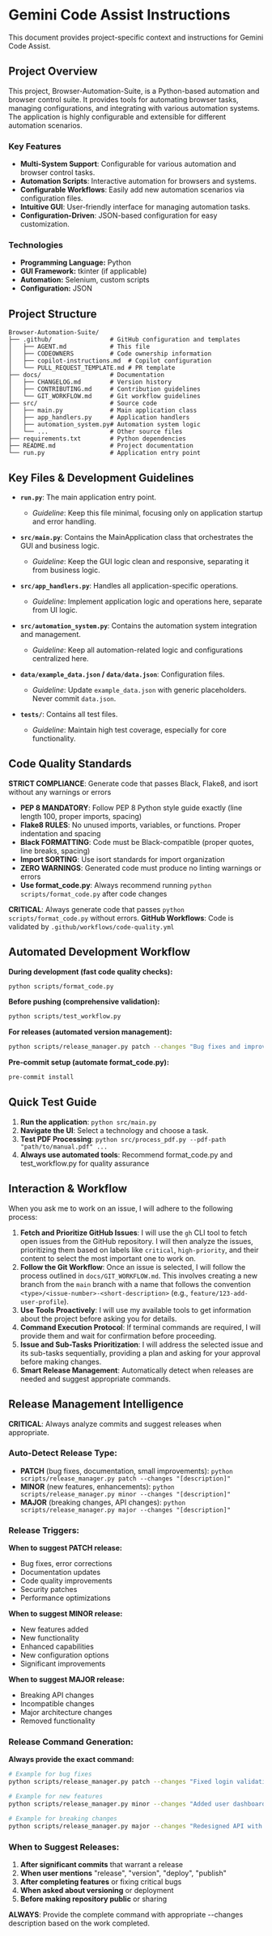 # Gemini Code Assist Instructions

This document provides project-specific context and instructions for Gemini Code Assist.

## Project Overview

This project, Browser-Automation-Suite, is a Python-based automation and browser control suite. It provides tools for automating browser tasks, managing configurations, and integrating with various automation systems. The application is highly configurable and extensible for different automation scenarios.

### Key Features
- **Multi-System Support**: Configurable for various automation and browser control tasks.
- **Automation Scripts**: Interactive automation for browsers and systems.
- **Configurable Workflows**: Easily add new automation scenarios via configuration files.
- **Intuitive GUI**: User-friendly interface for managing automation tasks.
- **Configuration-Driven**: JSON-based configuration for easy customization.

### Technologies
- **Programming Language:** Python
- **GUI Framework:** tkinter (if applicable)
- **Automation:** Selenium, custom scripts
- **Configuration:** JSON

## Project Structure

```
Browser-Automation-Suite/
├── .github/                # GitHub configuration and templates
│   ├── AGENT.md            # This file
│   ├── CODEOWNERS          # Code ownership information
│   ├── copilot-instructions.md  # Copilot configuration
│   └── PULL_REQUEST_TEMPLATE.md # PR template
├── docs/                   # Documentation
│   ├── CHANGELOG.md        # Version history
│   ├── CONTRIBUTING.md     # Contribution guidelines
│   └── GIT_WORKFLOW.md     # Git workflow guidelines
├── src/                    # Source code
│   ├── main.py             # Main application class
│   ├── app_handlers.py     # Application handlers
│   ├── automation_system.py# Automation system logic
│   └── ...                 # Other source files
├── requirements.txt        # Python dependencies
├── README.md               # Project documentation
└── run.py                  # Application entry point
```

## Key Files & Development Guidelines

-   **`run.py`**: The main application entry point.
    -   *Guideline*: Keep this file minimal, focusing only on application startup and error handling.

-   **`src/main.py`**: Contains the MainApplication class that orchestrates the GUI and business logic.
    -   *Guideline*: Keep the GUI logic clean and responsive, separating it from business logic.

-   **`src/app_handlers.py`**: Handles all application-specific operations.
    -   *Guideline*: Implement application logic and operations here, separate from UI logic.

-   **`src/automation_system.py`**: Contains the automation system integration and management.
    -   *Guideline*: Keep all automation-related logic and configurations centralized here.

-   **`data/example_data.json` / `data/data.json`**: Configuration files.
    -   *Guideline*: Update `example_data.json` with generic placeholders. Never commit `data.json`.

-   **`tests/`**: Contains all test files.
    -   *Guideline*: Maintain high test coverage, especially for core functionality.

## Code Quality Standards

**STRICT COMPLIANCE**: Generate code that passes Black, Flake8, and isort without any warnings or errors
- **PEP 8 MANDATORY**: Follow PEP 8 Python style guide exactly (line length 100, proper imports, spacing)
- **Flake8 RULES**: No unused imports, variables, or functions. Proper indentation and spacing
- **Black FORMATTING**: Code must be Black-compatible (proper quotes, line breaks, spacing)
- **Import SORTING**: Use isort standards for import organization
- **ZERO WARNINGS**: Generated code must produce no linting warnings or errors
- **Use format_code.py**: Always recommend running `python scripts/format_code.py` after code changes

**CRITICAL**: Always generate code that passes `python scripts/format_code.py` without errors.
**GitHub Workflows**: Code is validated by `.github/workflows/code-quality.yml`

## Automated Development Workflow

**During development (fast code quality checks):**
```bash
python scripts/format_code.py
```

**Before pushing (comprehensive validation):**
```bash
python scripts/test_workflow.py
```

**For releases (automated version management):**
```bash
python scripts/release_manager.py patch --changes "Bug fixes and improvements"
```

**Pre-commit setup (automate format_code.py):**
```bash
pre-commit install
```

## Quick Test Guide

1.  **Run the application**: `python src/main.py`
2.  **Navigate the UI**: Select a technology and choose a task.
3.  **Test PDF Processing**: `python src/process_pdf.py --pdf-path "path/to/manual.pdf" ...`
4.  **Always use automated tools**: Recommend format_code.py and test_workflow.py for quality assurance

## Interaction & Workflow

When you ask me to work on an issue, I will adhere to the following process:

1.  **Fetch and Prioritize GitHub Issues**: I will use the `gh` CLI tool to fetch open issues from the GitHub repository. I will then analyze the issues, prioritizing them based on labels like `critical`, `high-priority`, and their content to select the most important one to work on.
2.  **Follow the Git Workflow**: Once an issue is selected, I will follow the process outlined in `docs/GIT_WORKFLOW.md`. This involves creating a new branch from the `main` branch with a name that follows the convention `<type>/<issue-number>-<short-description>` (e.g., `feature/123-add-user-profile`).
3.  **Use Tools Proactively**: I will use my available tools to get information about the project before asking you for details.
4.  **Command Execution Protocol**: If terminal commands are required, I will provide them and wait for confirmation before proceeding.
5.  **Issue and Sub-Tasks Prioritization**: I will address the selected issue and its sub-tasks sequentially, providing a plan and asking for your approval before making changes.
6.  **Smart Release Management**: Automatically detect when releases are needed and suggest appropriate commands.

## Release Management Intelligence

**CRITICAL**: Always analyze commits and suggest releases when appropriate.

### **Auto-Detect Release Type:**
- **PATCH** (bug fixes, documentation, small improvements): `python scripts/release_manager.py patch --changes "[description]"`
- **MINOR** (new features, enhancements): `python scripts/release_manager.py minor --changes "[description]"`
- **MAJOR** (breaking changes, API changes): `python scripts/release_manager.py major --changes "[description]"`

### **Release Triggers:**
**When to suggest PATCH release:**
- Bug fixes, error corrections
- Documentation updates
- Code quality improvements
- Security patches
- Performance optimizations

**When to suggest MINOR release:**
- New features added
- New functionality
- Enhanced capabilities
- New configuration options
- Significant improvements

**When to suggest MAJOR release:**
- Breaking API changes
- Incompatible changes
- Major architecture changes
- Removed functionality

### **Release Command Generation:**
**Always provide the exact command:**
```bash
# Example for bug fixes
python scripts/release_manager.py patch --changes "Fixed login validation and improved error handling"

# Example for new features
python scripts/release_manager.py minor --changes "Added user dashboard and notification system"

# Example for breaking changes
python scripts/release_manager.py major --changes "Redesigned API with breaking changes to authentication"
```

### **When to Suggest Releases:**
1. **After significant commits** that warrant a release
2. **When user mentions** "release", "version", "deploy", "publish"
3. **After completing features** or fixing critical bugs
4. **When asked about versioning** or deployment
5. **Before making repository public** or sharing

**ALWAYS**: Provide the complete command with appropriate --changes description based on the work completed.
